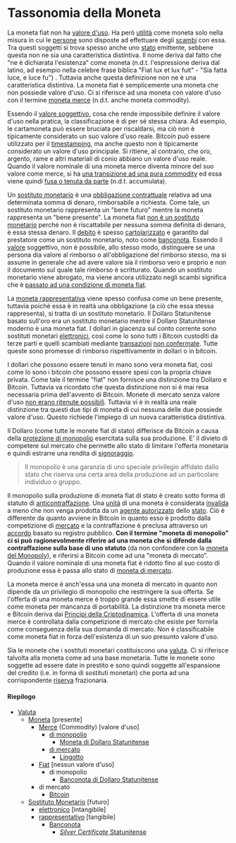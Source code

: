 # Tassonomia della Moneta



La moneta fiat non ha [valore d'uso](https://en.wikipedia.org/wiki/Use_value). Ha però [utilità](ch101-glossary.md#utilità) come moneta solo nella misura in cui le [persone](ch101-glossary.md#persona) sono disposte ad effettuare degli [scambi](ch101-glossary.md#scambio) con essa. Tra questi soggetti si trova spesso anche uno [stato](ch101-glossary.md#stato) emittente, sebbene questa non ne sia una caratteristica distintiva. Il nome deriva dal fatto che "ne è dichiarata l'esistenza" come moneta (n.d.t. l'espressione deriva dal latino, ad esempio nella celebre frase biblica "Fiat lux et lux fuit" - "Sia fatta luce, e luce fu") . Tuttavia anche questa definizione non ne è una caratteristica distintiva. La moneta fiat è semplicemente una moneta che non possiede valore d'uso. Ci si riferisce ad una moneta con valore d'uso con il termine [moneta merce](https://it.wikipedia.org/wiki/Moneta_merce) (n.d.t. anche moneta commodity).

Essendo il [valore soggettivo](https://en.wikipedia.org/wiki/Subjective_theory_of_value), cosa che rende impossibile definire il valore d'uso nella pratica, la classificazione è di per sé stessa chiara. Ad esempio, le cartamoneta può essere bruciata per riscaldarsi, ma ciò non è tipicamente considerato un suo valore d'uso reale. Bitcoin può essere utilizzato per il [timestamping](https://en.wikipedia.org/wiki/Trusted_timestamping), ma anche questo non è tipicamente considerato un valore d'uso principale. Si ritiene, al contrario, che oro, argento, rame e altri materiali di conio abbiano un valore d'uso reale. Quando il valore nominale di una moneta merce diventa minore del suo valore come merce, si ha [una transizione ad una pura commodity](https://it.wikipedia.org/wiki/Bol%C3%ADvar_venezuelano#Bolivar_fuerte) ed essa viene quindi [fusa o tenuta da parte](https://it.wikipedia.org/wiki/Legge_di_Gresham) (n.d.t. accumulata).

Un [sostituto monetario](https://wiki.mises.org/wiki/Money_substitutes) è una [obbligazione contrattuale](https://financial-dictionary.thefreedictionary.com/Contractual+Claim) relativa ad una determinata somma di denaro, rimborsabile a richiesta. Come tale, un sostituto monetario rappresenta un "bene futuro" mentre la moneta rappresenta un "bene presente". La moneta fiat [non è un sostituto monetario](ch047-debt-loop-fallacy.md) perché non è riscattabile per nessuna somma definita di denaro, è essa stessa denaro. Il [debito](ch101-glossary.md#prendere-a-prestito) è spesso [cartolarizzato](https://it.wikipedia.org/wiki/Cartolarizzazione) e garantito dal prestatore come un sostituto monetario, noto come [banconota](https://it.wikipedia.org/wiki/Banconota). Essendo il [valore](ch101-glossary.md#valore) soggettivo, non è possibile, allo stesso modo, distinguere se una persona dia valore al rimborso o all'obbligazione del rimborso stesso, ma si assume in generale che ad avere valore sia il rimborso vero e proprio e non il documento sul quale tale rimborso è scritturato. Quando un sostituto monetario viene abrogato, ma viene ancora utilizzato negli scambi significa che è [passato ad una condizione di moneta fiat](https://en.wikipedia.org/wiki/Gold_certificate).

La [moneta rappresentativa](https://en.wikipedia.org/wiki/Representative_money) viene spesso confusa come un bene presente, tuttavia poiché essa è in realtà una obbligazione (a ciò che essa stessa rappresenta), si tratta di un sostituto monetario. Il Dollaro Statunitense basato sull'oro era un sostituto monetario mentre il Dollaro Statunitense moderno è una moneta fiat. I dollari in giacenza sul conto corrente sono sostituti monetari [elettronici](https://www.investopedia.com/terms/e/electronic-money.asp), così come lo sono tutti i Bitcoin custoditi da terze parti e quelli scambiati mediante [transazioni](ch101-glossary.md#transazione) [non confermate](ch101-glossary.md#non-confermata). Tutte queste sono promesse di rimborso rispettivamente in dollari o in bitcoin.

I dollari che possono essere tenuti in mano sono vera moneta fiat, così come lo sono i bitcoin che possono essere spesi con la propria chiave privata. Come tale il termine "fiat" non fornisce una distinzione tra Dollaro e Bitcoin. Tuttavia va ricordato che questa distinzione non si è mai resa necessaria prima dell'avvento di Bitcoin. Monete di mercato senza valore d'uso [non erano ritenute possibili](ch074-regression-fallacy.md). Tuttavia vi è in realtà una reale distinzione tra questi due tipi di moneta di cui nessuna delle due possiede valore d'uso. Questo richiede l'impiego di un nuova caratteristica distintiva.

Il Dollaro (come tutte le monete fiat di stato) differisce da Bitcoin a causa della [protezione di monopolio](https://mises.org/library/man-economy-and-state-power-and-market/html/pp/1054) esercitata sulla sua produzione. E' il divieto di competere sul mercato che permette allo stato di limitare l'offerta monetaria e quindi estrarre una rendita di [signoraggio](https://it.wikipedia.org/wiki/Signoraggio).

> Il monopolio è una garanzia di uno speciale privilegio affidato dallo stato che riserva una certa area della produzione ad un particolare individuo o gruppo. 

Il monopolio sulla produzione di moneta fiat di stato è creato sotto forma di statuto di [anticontraffazione](https://en.wikipedia.org/wiki/Counterfeit_money). Una [unità](ch101-glossary.md#unità) di una moneta è considerata [invalida](ch101-glossary.md#validità) a meno che non venga prodotta da un [agente autorizzato](https://www.moneyfactory.gov/) dello [stato](ch101-glossary.md#stato). Ciò è differente da quanto avviene in Bitcoin in quanto esso è prodotto dalla competizione di [mercato](ch101-glossary.md#mercato) e la contraffazione è preclusa attraverso un [accordo](ch101-glossary.md#consenso) basato su registro pubblico. **Con il termine "moneta di monopolio" ci si può ragionevolmente riferire ad una moneta che si difende dalla contraffazione sulla base di uno statuto**  (da non confondere con la [moneta del Monopoly](https://monopoly.fandom.com/wiki/Monopoly_Money)), e riferirsi a Bitcoin come ad una "moneta di mercato". Quando il valore nominale di una moneta fiat è ridotto fino al suo costo di produzione essa è passa allo stato di [moneta di mercato](https://it.wikipedia.org/wiki/Dollaro_zimbabwese).

La moneta merce è anch'essa una una moneta di mercato in quanto non dipende da un privilegio di monopolio che restringere la sua offerta. Se l'offerta di una moneta merce è troppo grande essa smette di essere utile come moneta per mancanza di portabilità. La distinzione tra moneta merce e Bitcoin deriva dai [Principi della Criptodinamica](ch027-cryptodynamic-principles.md). L'offerta di una moneta merce è controllata dalla competizione di mercato che esiste per fornirla come conseguenza della sua domanda di mercato. Non è classificabile come moneta fiat in forza dell'esistenza di un suo presunto valore d'uso.

Sia le monete che i sostituti monetari costituiscono una [valuta](https://it.wikipedia.org/wiki/Valuta). Ci si riferisce talvolta alla moneta come ad una base monetaria. Tutte le monete sono soggette ad essere date in prestito e sono quindi soggette all'espansione del credito (i.e. in forma di sostituti monetari) che porta ad una corrispondente [riserva](ch098-reserve-definition.md) frazionaria.



 #### Riepilogo

* [Valuta](https://it.wikipedia.org/wiki/Valuta)
  * [Moneta](https://it.wikipedia.org/wiki/Denaro) [presente]
    * [Merce](https://it.wikipedia.org/wiki/Moneta_merce) (Commodity) [valore d'uso]
      * [di monopolio](https://mises.org/library/man-economy-and-state-power-and-market/html/pp/1054)
        * [Moneta di Dollaro Statunitense](https://it.wikipedia.org/wiki/Dollaro_(dollaro_statunitense))
      * [di mercato](https://it.wikipedia.org/wiki/Libero_mercato)
        * [Lingotto](https://it.wikipedia.org/wiki/Lingotto)
    * [Fiat](https://it.wikipedia.org/wiki/Moneta_legale) [nessun valore d'uso]
      * di monopolio
      	* [Banconota di Dollaro Statunitense](https://it.wikipedia.org/wiki/Banconota_da_1_dollaro_(Stati_Uniti_d%27America)) 
    * di mercato
      * [Bitcoin](https://bitcoin.org/bitcoin.pdf)
  * [Sostituto Monetario](https://wiki.mises.org/wiki/Money_substitutes) [futuro]
    * [elettronico](https://www.investopedia.com/terms/e/electronic-money.asp) [intangibile]
    * [rappresentativo](https://en.wikipedia.org/wiki/Representative_money) [tangibile]
      * [Banconota](https://it.wikipedia.org/wiki/Banconota) 
        * [_Silver Certificate_ Statunitense](https://en.wikipedia.org/wiki/Silver_certificate_(United_States))



